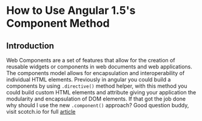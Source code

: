# How to Use Angular 1.5's Component Method
## Introduction

Web Components are a set of features that allow for the creation of reusable widgets or components in web documents and web applications. The components model allows for encapsulation and interoperability of individual HTML elements. Previously in angular  you could build a components by using `.directive()` method helper, with this method you could build custom HTML elements and attribute giving your application the modularity and encapsulation of DOM elements. If that got the job done why should I use the new `.component()` approach?  Good question buddy, visit scotch.io for full  [article](https://pub.scotch.io/@thomasnyambati/how-to-use-angular-15s-component-method)
